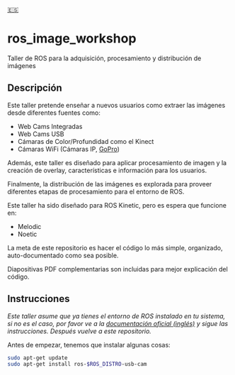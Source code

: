[🇪🇸](/README-ES.md "Spanish")

# ros_image_workshop

Taller de ROS para la adquisición, procesamiento y distribución de imágenes

## Descripción

Este taller pretende enseñar a nuevos usuarios como extraer las imágenes desde diferentes fuentes como:

* Web Cams Integradas
* Web Cams USB
* Cámaras de Color/Profundidad como el Kinect
* Cámaras WiFi  (Cámaras IP, [GoPro](https://github.com/TOTON95/ros-gopro-driver))

Además, este taller es diseñado para aplicar procesamiento de imagen y la creación de overlay, características e información para los usuarios.

Finalmente, la distribución de las imágenes es explorada para proveer diferentes etapas de procesamiento para el entorno de ROS.

Este taller ha sido diseñado para ROS Kinetic, pero es espera que funcione en:

- Melodic
- Noetic

La meta de este repositorio es hacer el código lo más simple, organizado, auto-documentado como sea posible.

Diapositivas PDF complementarias son incluidas para mejor explicación del código.

## Instrucciones

*Este taller asume que ya tienes el entorno de ROS instalado en tu sistema, si no es el caso, por favor ve a la [documentación oficial (inglés)](http://wiki.ros.org/ROS/Installation) y sigue las instrucciones. Después vuelve a este repositorio.*



Antes de empezar, tenemos que instalar algunas cosas:

```bash
sudo apt-get update
sudo apt-get install ros-$ROS_DISTRO-usb-cam
```

